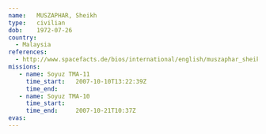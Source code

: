 ```yaml
---
name:	MUSZAPHAR, Sheikh
type:	civilian
dob:	1972-07-26
country:
  - Malaysia
references:
  - http://www.spacefacts.de/bios/international/english/muszaphar_sheikh.htm
missions:
   - name: Soyuz TMA-11
     time_start:   2007-10-10T13:22:39Z
     time_end:     
   - name: Soyuz TMA-10
     time_start:   
     time_end:     2007-10-21T10:37Z
evas:
---
```

